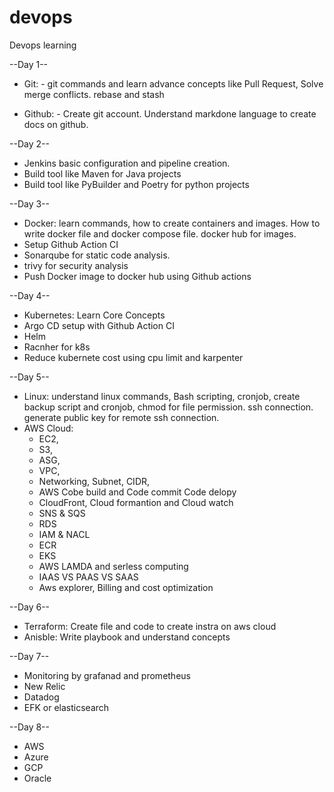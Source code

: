 # devops
Devops learning

--Day 1--
- Git: - git commands and learn advance concepts like Pull Request, Solve merge conflicts. rebase and stash 

- Github: - Create git account. Understand markdone language to create docs on github.

--Day 2--
- Jenkins basic configuration and pipeline creation.
- Build tool like Maven for Java projects 
- Build tool like PyBuilder and Poetry for python projects

--Day 3--
- Docker: learn commands, how to create containers and images. How to write docker file and docker compose file. docker hub for images.
- Setup Github Action CI
- Sonarqube for static code analysis. 
- trivy for security analysis
- Push Docker image to docker hub using Github actions

--Day 4--
- Kubernetes: Learn Core Concepts
- Argo CD setup with Github Action CI
- Helm
- Racnher for k8s
- Reduce kubernete cost using cpu limit and karpenter

--Day 5--
- Linux: understand linux commands, Bash scripting, cronjob, create backup script and cronjob, chmod for file permission. ssh connection. generate public key for remote ssh connection.
- AWS Cloud: 
  - EC2, 
  - S3, 
  - ASG, 
  - VPC, 
  - Networking, Subnet, CIDR,
  - AWS Cobe build and Code commit Code delopy
  - CloudFront, Cloud formantion and Cloud watch
  - SNS & SQS
  - RDS
  - IAM & NACL
  - ECR
  - EKS
  - AWS LAMDA and serless computing
  - IAAS VS PAAS VS SAAS
  - Aws explorer, Billing and cost optimization

--Day 6--
- Terraform: Create file and code to create instra on aws cloud
- Anisble: Write playbook and understand concepts

--Day 7--
- Monitoring by grafanad and prometheus
- New Relic
- Datadog
- EFK or elasticsearch

--Day 8--
- AWS
- Azure
- GCP
- Oracle
